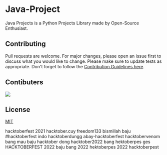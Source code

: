 # Java-Project

Java Projects is a Python Projects Library made by Open-Source Enthusiast.

## Contributing

Pull requests are welcome. For major changes, please open an issue first to discuss what you would like to change. Please make sure to update tests as appropriate. Don't forget to follow the [Contribution Guidelines here](https://github.com/FirmanKurniawan/Java-Projects/blob/main/CONTRIBUTION.md).

## Contibuters

<a href="https://github.com/FirmanKurniawan/Java-Projects/graphs/contributors">
  <img src="https://contrib.rocks/image?repo=FirmanKurniawan/Java-Projects"/>
</a>

## License

[MIT](https://choosealicense.com/licenses/mit/)

hacktoberfest 2021
hacktober.cuy
freedom133
bismillah baju
#hacktoberfest indo
hacktoberdungg
abay-hacktoberfest
hacktobervenom
bang mau baju hacktober dong
hacktober2022 bang
hektoberpes ges
HACKTOBERFEST 2022
baju bang 2022
hektoberpes 2022
hacktoberpest
